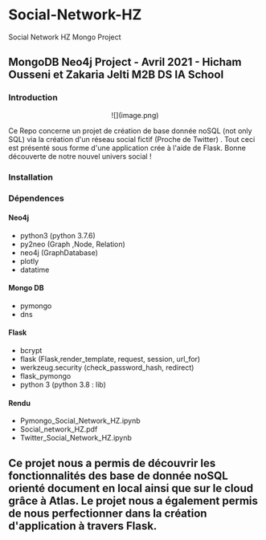 # Social-Network-HZ
Social Network HZ Mongo Project
## MongoDB Neo4j Project - Avril 2021 - Hicham Ousseni et Zakaria Jelti M2B DS IA School
### Introduction
<p align="center">
  ![](image.png)
 </p>
 

Ce Repo concerne un projet de création de base donnée noSQL (not only SQL) via la création d'un réseau social fictif (Proche de Twitter) . 
Tout ceci est présenté sous forme d'une application crée à l'aide de Flask.
Bonne découverte de notre nouvel univers social ! 

### Installation

### Dépendences

#### Neo4j
- python3 (python 3.7.6)
- py2neo (Graph ,Node, Relation)
- neo4j (GraphDatabase)
- plotly  
- datatime
#### Mongo DB
- pymongo 
- dns
#### Flask
- bcrypt
- flask (Flask,render_template, request, session, url_for)
- werkzeug.security (check_password_hash, redirect)
- flask_pymongo
- python 3 (python 3.8 : lib)

#### Rendu 
-  Pymongo_Social_Network_HZ.ipynb
- Social_network_HZ.pdf
- Twitter_Social_Network_HZ.ipynb

## Ce projet nous a permis de découvrir les fonctionnalités des base de donnée noSQL orienté document en local ainsi que sur le cloud grâce à Atlas. Le projet nous a également permis de nous perfectionner dans la création d'application à travers Flask.

